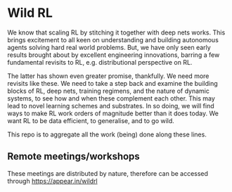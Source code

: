 # Wild RL

We know that scaling RL by stitching it together with deep nets works. This brings excitement to all keen on understanding and building autonomous agents solving hard real world problems. But, we have only seen early results brought about by excellent engineering innovations, barring a few fundamental revisits to RL, e.g. distributional perspective on RL. 

The latter has shown even greater promise, thankfully. We need more revisits like these. We need to take a step back and examine the building blocks of RL, deep nets, training regimens, and the nature of dynamic systems, to see how and when these complement each other. This may lead to novel learning schemes and substrates. In so doing, we will find ways to make RL work orders of magnitude better than it does today. We want RL to be data efficient, to generalise, and to go wild. 

This repo is to aggregate all the work (being) done along these lines.

## Remote meetings/workshops

These meetings are distributed by nature, therefore can be accessed through https://appear.in/wildrl
